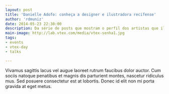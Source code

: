 ```yaml
---
layout: post
title: 'Danielle Adofo: conheça a designer e ilustradora recifense'
author: 'rdmuniz'
date: 2014-05-23 22:30:00
description: Da série de posts que mostram o perfil dos artistas que ilustram a nossa homepage e posts
main-image: http://lab.vtex.com/media/vtex-senha1.jpg
tags:
- events
- vtex-day
- talks

---
```


Vivamus sagittis lacus vel augue laoreet rutrum faucibus dolor auctor. Cum sociis natoque penatibus et magnis dis parturient montes, nascetur ridiculus mus. Sed posuere consectetur est at lobortis. Donec id elit non mi porta gravida at eget metus.

